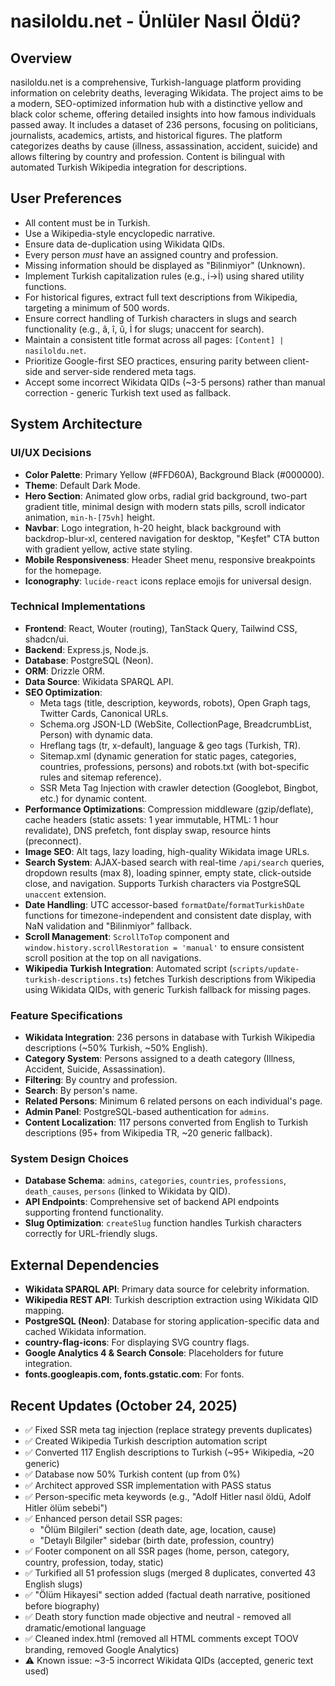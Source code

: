 # nasiloldu.net - Ünlüler Nasıl Öldü?

## Overview
nasiloldu.net is a comprehensive, Turkish-language platform providing information on celebrity deaths, leveraging Wikidata. The project aims to be a modern, SEO-optimized information hub with a distinctive yellow and black color scheme, offering detailed insights into how famous individuals passed away. It includes a dataset of 236 persons, focusing on politicians, journalists, academics, artists, and historical figures. The platform categorizes deaths by cause (illness, assassination, accident, suicide) and allows filtering by country and profession. Content is bilingual with automated Turkish Wikipedia integration for descriptions.

## User Preferences
- All content must be in Turkish.
- Use a Wikipedia-style encyclopedic narrative.
- Ensure data de-duplication using Wikidata QIDs.
- Every person *must* have an assigned country and profession.
- Missing information should be displayed as "Bilinmiyor" (Unknown).
- Implement Turkish capitalization rules (e.g., i→İ) using shared utility functions.
- For historical figures, extract full text descriptions from Wikipedia, targeting a minimum of 500 words.
- Ensure correct handling of Turkish characters in slugs and search functionality (e.g., â, î, û, İ for slugs; unaccent for search).
- Maintain a consistent title format across all pages: `[Content] | nasiloldu.net`.
- Prioritize Google-first SEO practices, ensuring parity between client-side and server-side rendered meta tags.
- Accept some incorrect Wikidata QIDs (~3-5 persons) rather than manual correction - generic Turkish text used as fallback.

## System Architecture

### UI/UX Decisions
- **Color Palette**: Primary Yellow (#FFD60A), Background Black (#000000).
- **Theme**: Default Dark Mode.
- **Hero Section**: Animated glow orbs, radial grid background, two-part gradient title, minimal design with modern stats pills, scroll indicator animation, `min-h-[75vh]` height.
- **Navbar**: Logo integration, h-20 height, black background with backdrop-blur-xl, centered navigation for desktop, "Keşfet" CTA button with gradient yellow, active state styling.
- **Mobile Responsiveness**: Header Sheet menu, responsive breakpoints for the homepage.
- **Iconography**: `lucide-react` icons replace emojis for universal design.

### Technical Implementations
- **Frontend**: React, Wouter (routing), TanStack Query, Tailwind CSS, shadcn/ui.
- **Backend**: Express.js, Node.js.
- **Database**: PostgreSQL (Neon).
- **ORM**: Drizzle ORM.
- **Data Source**: Wikidata SPARQL API.
- **SEO Optimization**:
    - Meta tags (title, description, keywords, robots), Open Graph tags, Twitter Cards, Canonical URLs.
    - Schema.org JSON-LD (WebSite, CollectionPage, BreadcrumbList, Person) with dynamic data.
    - Hreflang tags (tr, x-default), language & geo tags (Turkish, TR).
    - Sitemap.xml (dynamic generation for static pages, categories, countries, professions, persons) and robots.txt (with bot-specific rules and sitemap reference).
    - SSR Meta Tag Injection with crawler detection (Googlebot, Bingbot, etc.) for dynamic content.
- **Performance Optimizations**: Compression middleware (gzip/deflate), cache headers (static assets: 1 year immutable, HTML: 1 hour revalidate), DNS prefetch, font display swap, resource hints (preconnect).
- **Image SEO**: Alt tags, lazy loading, high-quality Wikidata image URLs.
- **Search System**: AJAX-based search with real-time `/api/search` queries, dropdown results (max 8), loading spinner, empty state, click-outside close, and navigation. Supports Turkish characters via PostgreSQL `unaccent` extension.
- **Date Handling**: UTC accessor-based `formatDate`/`formatTurkishDate` functions for timezone-independent and consistent date display, with NaN validation and "Bilinmiyor" fallback.
- **Scroll Management**: `ScrollToTop` component and `window.history.scrollRestoration = 'manual'` to ensure consistent scroll position at the top on all navigations.
- **Wikipedia Turkish Integration**: Automated script (`scripts/update-turkish-descriptions.ts`) fetches Turkish descriptions from Wikipedia using Wikidata QIDs, with generic Turkish fallback for missing pages.

### Feature Specifications
- **Wikidata Integration**: 236 persons in database with Turkish Wikipedia descriptions (~50% Turkish, ~50% English).
- **Category System**: Persons assigned to a death category (Illness, Accident, Suicide, Assassination).
- **Filtering**: By country and profession.
- **Search**: By person's name.
- **Related Persons**: Minimum 6 related persons on each individual's page.
- **Admin Panel**: PostgreSQL-based authentication for `admins`.
- **Content Localization**: 117 persons converted from English to Turkish descriptions (95+ from Wikipedia TR, ~20 generic fallback).

### System Design Choices
- **Database Schema**: `admins`, `categories`, `countries`, `professions`, `death_causes`, `persons` (linked to Wikidata by QID).
- **API Endpoints**: Comprehensive set of backend API endpoints supporting frontend functionality.
- **Slug Optimization**: `createSlug` function handles Turkish characters correctly for URL-friendly slugs.

## External Dependencies
- **Wikidata SPARQL API**: Primary data source for celebrity information.
- **Wikipedia REST API**: Turkish description extraction using Wikidata QID mapping.
- **PostgreSQL (Neon)**: Database for storing application-specific data and cached Wikidata information.
- **country-flag-icons**: For displaying SVG country flags.
- **Google Analytics 4 & Search Console**: Placeholders for future integration.
- **fonts.googleapis.com, fonts.gstatic.com**: For fonts.

## Recent Updates (October 24, 2025)
- ✅ Fixed SSR meta tag injection (replace strategy prevents duplicates)
- ✅ Created Wikipedia Turkish description automation script
- ✅ Converted 117 English descriptions to Turkish (~95+ Wikipedia, ~20 generic)
- ✅ Database now 50% Turkish content (up from 0%)
- ✅ Architect approved SSR implementation with PASS status
- ✅ Person-specific meta keywords (e.g., "Adolf Hitler nasıl öldü, Adolf Hitler ölüm sebebi")
- ✅ Enhanced person detail SSR pages:
  - "Ölüm Bilgileri" section (death date, age, location, cause)
  - "Detaylı Bilgiler" sidebar (birth date, profession, country)
- ✅ Footer component on all SSR pages (home, person, category, country, profession, today, static)
- ✅ Turkified all 51 profession slugs (merged 8 duplicates, converted 43 English slugs)
- ✅ "Ölüm Hikayesi" section added (factual death narrative, positioned before biography)
- ✅ Death story function made objective and neutral - removed all dramatic/emotional language
- ✅ Cleaned index.html (removed all HTML comments except TOOV branding, removed Google Analytics)
- ⚠️ Known issue: ~3-5 incorrect Wikidata QIDs (accepted, generic text used)